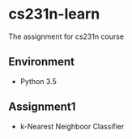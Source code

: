 # cs231n-learn
The assignment for cs231n course

## Environment
- Python 3.5

## Assignment1
- k-Nearest Neighboor Classifier  
